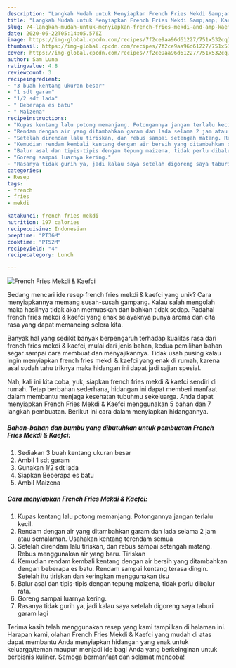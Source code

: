 ```yaml
---
description: "Langkah Mudah untuk Menyiapkan French Fries Mekdi &amp;amp; Kaefci yang Lezat Sekali"
title: "Langkah Mudah untuk Menyiapkan French Fries Mekdi &amp;amp; Kaefci yang Lezat Sekali"
slug: 74-langkah-mudah-untuk-menyiapkan-french-fries-mekdi-and-amp-kaefci-yang-lezat-sekali
date: 2020-06-22T05:14:05.576Z
image: https://img-global.cpcdn.com/recipes/7f2ce9aa96d61227/751x532cq70/french-fries-mekdi-kaefci-foto-resep-utama.jpg
thumbnail: https://img-global.cpcdn.com/recipes/7f2ce9aa96d61227/751x532cq70/french-fries-mekdi-kaefci-foto-resep-utama.jpg
cover: https://img-global.cpcdn.com/recipes/7f2ce9aa96d61227/751x532cq70/french-fries-mekdi-kaefci-foto-resep-utama.jpg
author: Sam Luna
ratingvalue: 4.8
reviewcount: 3
recipeingredient:
- "3 buah kentang ukuran besar"
- "1 sdt garam"
- "1/2 sdt lada"
- " Beberapa es batu"
- " Maizena"
recipeinstructions:
- "Kupas kentang lalu potong memanjang. Potongannya jangan terlalu kecil."
- "Rendam dengan air yang ditambahkan garam dan lada selama 2 jam atau semalaman. Usahakan kentang terendam semua"
- "Setelah direndam lalu tiriskan, dan rebus sampai setengah matang. Rebus menggunakan air yang baru. Tiriskan"
- "Kemudian rendam kembali kentang dengan air bersih yang ditambahkan dengan beberapa es batu. Rendam sampai kentang terasa dingin. Setelah itu tiriskan dan keringkan menggunakan tisu"
- "Balur asal dan tipis-tipis dengan tepung maizena, tidak perlu dibalur rata."
- "Goreng sampai luarnya kering."
- "Rasanya tidak gurih ya, jadi kalau saya setelah digoreng saya taburi garam lagi"
categories:
- Resep
tags:
- french
- fries
- mekdi

katakunci: french fries mekdi 
nutrition: 197 calories
recipecuisine: Indonesian
preptime: "PT36M"
cooktime: "PT52M"
recipeyield: "4"
recipecategory: Lunch

---
```



![French Fries Mekdi &amp; Kaefci](https://img-global.cpcdn.com/recipes/7f2ce9aa96d61227/751x532cq70/french-fries-mekdi-kaefci-foto-resep-utama.jpg)

Sedang mencari ide resep french fries mekdi &amp; kaefci yang unik? Cara menyiapkannya memang susah-susah gampang. Kalau salah mengolah maka hasilnya tidak akan memuaskan dan bahkan tidak sedap. Padahal french fries mekdi &amp; kaefci yang enak selayaknya punya aroma dan cita rasa yang dapat memancing selera kita.



Banyak hal yang sedikit banyak berpengaruh terhadap kualitas rasa dari french fries mekdi &amp; kaefci, mulai dari jenis bahan, kedua pemilihan bahan segar sampai cara membuat dan menyajikannya. Tidak usah pusing kalau ingin menyiapkan french fries mekdi &amp; kaefci yang enak di rumah, karena asal sudah tahu triknya maka hidangan ini dapat jadi sajian spesial.


Nah, kali ini kita coba, yuk, siapkan french fries mekdi &amp; kaefci sendiri di rumah. Tetap berbahan sederhana, hidangan ini dapat memberi manfaat dalam membantu menjaga kesehatan tubuhmu sekeluarga. Anda dapat menyiapkan French Fries Mekdi &amp; Kaefci menggunakan 5 bahan dan 7 langkah pembuatan. Berikut ini cara dalam menyiapkan hidangannya.

<!--inarticleads1-->

##### Bahan-bahan dan bumbu yang dibutuhkan untuk pembuatan French Fries Mekdi &amp; Kaefci:

1. Sediakan 3 buah kentang ukuran besar
1. Ambil 1 sdt garam
1. Gunakan 1/2 sdt lada
1. Siapkan  Beberapa es batu
1. Ambil  Maizena




<!--inarticleads2-->

##### Cara menyiapkan French Fries Mekdi &amp; Kaefci:

1. Kupas kentang lalu potong memanjang. Potongannya jangan terlalu kecil.
1. Rendam dengan air yang ditambahkan garam dan lada selama 2 jam atau semalaman. Usahakan kentang terendam semua
1. Setelah direndam lalu tiriskan, dan rebus sampai setengah matang. Rebus menggunakan air yang baru. Tiriskan
1. Kemudian rendam kembali kentang dengan air bersih yang ditambahkan dengan beberapa es batu. Rendam sampai kentang terasa dingin. Setelah itu tiriskan dan keringkan menggunakan tisu
1. Balur asal dan tipis-tipis dengan tepung maizena, tidak perlu dibalur rata.
1. Goreng sampai luarnya kering.
1. Rasanya tidak gurih ya, jadi kalau saya setelah digoreng saya taburi garam lagi




Terima kasih telah menggunakan resep yang kami tampilkan di halaman ini. Harapan kami, olahan French Fries Mekdi &amp; Kaefci yang mudah di atas dapat membantu Anda menyiapkan hidangan yang enak untuk keluarga/teman maupun menjadi ide bagi Anda yang berkeinginan untuk berbisnis kuliner. Semoga bermanfaat dan selamat mencoba!
